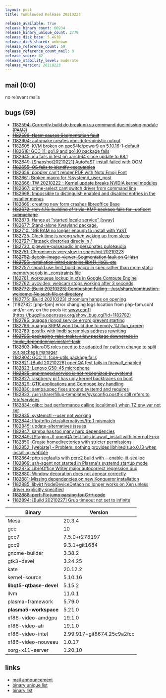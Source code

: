 ```yaml
---
layout: post
title: Tumbleweed Release 20210223

release_available: true
release_binary_count: 66934
release_binary_unique_count: 2779
release_disk_base: 5.4GiB
release_disk_shared: unknown
release_reference_count: 59
release_reference_count_mail: 0
release_score: 82
release_stability_level: moderate
release_version: 20210223
---
```


## mail (0:0)

no relevant mails

## bugs (59)

<!--more-->

- ~~[1182594: Currently build do break on su command due missing module (PAM?)](https://bugzilla.opensuse.org/show_bug.cgi?id=1182594)~~
- ~~[1182596: t1asm causes Segmentation fault](https://bugzilla.opensuse.org/show_bug.cgi?id=1182596)~~
- [1182604: automake creates non-deterministic output](https://bugzilla.opensuse.org/show_bug.cgi?id=1182604)
- [1182605: KVM broken on ppc64le/power9 on 5.10.16-1-default](https://bugzilla.opensuse.org/show_bug.cgi?id=1182605)
- [1182618: GCC 11: go1.9 and go1.10 package fails](https://bugzilla.opensuse.org/show_bug.cgi?id=1182618)
- [1182645: icu fails in test on aarch64 since update to 68.1](https://bugzilla.opensuse.org/show_bug.cgi?id=1182645)
- [1182649: \[Snapshot20210221\] AutoYaST install failed with OOM](https://bugzilla.opensuse.org/show_bug.cgi?id=1182649)
- ~~[1182655: OS fails to identify executables](https://bugzilla.opensuse.org/show_bug.cgi?id=1182655)~~
- [1182656: poppler can't render PDF with Noto Emoji Font](https://bugzilla.opensuse.org/show_bug.cgi?id=1182656)
- [1182661: Broken macro for %systemd_user_post](https://bugzilla.opensuse.org/show_bug.cgi?id=1182661)
- [1182666: TW 20210222 - Kernel update breaks NVIDIA kernel modules](https://bugzilla.opensuse.org/show_bug.cgi?id=1182666)
- [1182667: prime-select cant switch driver from command line](https://bugzilla.opensuse.org/show_bug.cgi?id=1182667)
- [1182668: Impossible to distinguish enabled and disabled entries in the installer menus](https://bugzilla.opensuse.org/show_bug.cgi?id=1182668)
- [1182669: creating new form crashes libreoffice Base](https://bugzilla.opensuse.org/show_bug.cgi?id=1182669)
- ~~[1182672: rpm 4.16: building of trivial KMP package fails for -ueficert subpackage](https://bugzilla.opensuse.org/show_bug.cgi?id=1182672)~~
- [1182673: Hangs at "started locale service" \[sway\]](https://bugzilla.opensuse.org/show_bug.cgi?id=1182673)
- [1182677: Stand-alone Xwayland package.](https://bugzilla.opensuse.org/show_bug.cgi?id=1182677)
- [1182710: 1GB RAM no longer enough to install with YaST](https://bugzilla.opensuse.org/show_bug.cgi?id=1182710)
- [1182725: Clock time is wrong when waking up from sleep](https://bugzilla.opensuse.org/show_bug.cgi?id=1182725)
- [1182727: Flatpack diretories direcly in /](https://bugzilla.opensuse.org/show_bug.cgi?id=1182727)
- [1182730: pipewire-pulseaudio impersonates pulseaudio](https://bugzilla.opensuse.org/show_bug.cgi?id=1182730)
- ~~[1182751: Chromium is very slow in snapshot 20210223](https://bugzilla.opensuse.org/show_bug.cgi?id=1182751)~~
- ~~[1182752: deepin-image-viewer: Segmentation fault on QHash](https://bugzilla.opensuse.org/show_bug.cgi?id=1182752)~~
- ~~[1182755: installation initrd contains libX11, libGL etc](https://bugzilla.opensuse.org/show_bug.cgi?id=1182755)~~
- [1182757: should use limit_build macro in spec rather than more static memoryperjob in _constraints file](https://bugzilla.opensuse.org/show_bug.cgi?id=1182757)
- [1182761: workqueue lockup in xfs in Google Compute Engine](https://bugzilla.opensuse.org/show_bug.cgi?id=1182761)
- [1182762: uvcvideo: webcam stops working after 3 seconds](https://bugzilla.opensuse.org/show_bug.cgi?id=1182762)
- ~~[1182772: \[Build 20210223\] Combustion Failing - /usr/share/combustion-welcome: No such file or directory](https://bugzilla.opensuse.org/show_bug.cgi?id=1182772)~~
- [1182775: \[Build 20210223\] chromium hangs on opening](https://bugzilla.opensuse.org/show_bug.cgi?id=1182775)
- [1182782: \[php-fpm\] error changing logs location from php-fpm.conf and/or any on the pools ie: www.conf](https://bugzilla.opensuse.org/show_bug.cgi?id=1182782)
- [1182785: quagga ripngd.service errors prevent starting](https://bugzilla.opensuse.org/show_bug.cgi?id=1182785)
- [1182786: quagga SRPM won't build due to empty %fillup_prereq](https://bugzilla.opensuse.org/show_bug.cgi?id=1182786)
- [1182789: postfix with lmdb scrambles address rewriting](https://bugzilla.opensuse.org/show_bug.cgi?id=1182789)
- ~~[1182795: packaging_rake_tasks: allow package downgrade in "build_dependencies:install" task](https://bugzilla.opensuse.org/show_bug.cgi?id=1182795)~~
- [1182803: MicroOS roles need to be adapted for pattern change to split out package manager](https://bugzilla.opensuse.org/show_bug.cgi?id=1182803)
- [1182804: GCC 11: fcoe-utils package fails](https://bugzilla.opensuse.org/show_bug.cgi?id=1182804)
- [1182821: \[Build 20210226\] openQA test fails in firewall_enabled](https://bugzilla.opensuse.org/show_bug.cgi?id=1182821)
- [1182823: Lenovo G50-45 microphone](https://bugzilla.opensuse.org/show_bug.cgi?id=1182823)
- ~~[1182825: appimaged.service is not recognized by systemd](https://bugzilla.opensuse.org/show_bug.cgi?id=1182825)~~
- [1182827: raspberry pi 1 has ugly kernel backtraces on boot](https://bugzilla.opensuse.org/show_bug.cgi?id=1182827)
- [1182829: GTK applications and Compose key handling](https://bugzilla.opensuse.org/show_bug.cgi?id=1182829)
- [1182830: samba.spec fixes around systemd and requires](https://bugzilla.opensuse.org/show_bug.cgi?id=1182830)
- [1182833: /usr/share/fillup-templates/sysconfig.postfix still refers to /etc/services](https://bugzilla.opensuse.org/show_bug.cgi?id=1182833)
- [1182834: glibc: bad performance calling localtime() when TZ env var not ser](https://bugzilla.opensuse.org/show_bug.cgi?id=1182834)
- [1182835: systemctl --user not working](https://bugzilla.opensuse.org/show_bug.cgi?id=1182835)
- [1182844: lftp/tnftp /etc/alternatives/ftp.1 mismatch](https://bugzilla.opensuse.org/show_bug.cgi?id=1182844)
- [1182845: update-alternatives issues](https://bugzilla.opensuse.org/show_bug.cgi?id=1182845)
- [1182847: samba has too many hard dependencies](https://bugzilla.opensuse.org/show_bug.cgi?id=1182847)
- [1182849: \[Staging J\] openQA test fails in await_install with Internal Error](https://bugzilla.opensuse.org/show_bug.cgi?id=1182849)
- [1182850: Create homedirectories with stricter permissions](https://bugzilla.opensuse.org/show_bug.cgi?id=1182850)
- [1182852: \[weblate\] - Problem: nothing provides libhiredis.so.0.13 when installing weblate](https://bugzilla.opensuse.org/show_bug.cgi?id=1182852)
- [1182864: php segfaults with pcre2 build with --enable-jit-sealloc](https://bugzilla.opensuse.org/show_bug.cgi?id=1182864)
- [1182869: ssh-agent not started in Plasma's systemd startup mode](https://bugzilla.opensuse.org/show_bug.cgi?id=1182869)
- [1182875: LibreOffice Writer major autocorrect regression bug](https://bugzilla.opensuse.org/show_bug.cgi?id=1182875)
- [1182880: Window decoration does not appear correctly](https://bugzilla.opensuse.org/show_bug.cgi?id=1182880)
- [1182881: Missing dependencies on new Konqueror installation](https://bugzilla.opensuse.org/show_bug.cgi?id=1182881)
- [1182885: libvirt NodeDeviceDetach no longer works on Xen unless driver explicitly specified](https://bugzilla.opensuse.org/show_bug.cgi?id=1182885)
- ~~[1182888: perf: Fix jump parsing for C++ code](https://bugzilla.opensuse.org/show_bug.cgi?id=1182888)~~
- [1182894: \[Build 20210227\] Grub timeout not set to infinite](https://bugzilla.opensuse.org/show_bug.cgi?id=1182894)

Binary | Version
--- | ---
Mesa | 20.3.4
gcc | 10
gcc7 | 7.5.0+r278197
gcc9 | 9.3.1+git1684
gnome-builder | 3.38.2
gtk3-devel | 3.24.25
kate | 20.12.2
kernel-source | 5.10.16
**libqt5-qtbase-devel** | 5.15.2
llvm | 11.0.1
plasma-framework | 5.79.0
**plasma5-workspace** | 5.21.0
xf86-video-amdgpu | 19.1.0
xf86-video-ati | 19.1.0
xf86-video-intel | 2.99.917+git8674.25c9a2fcc
xf86-video-nouveau | 1.0.17
xorg-x11-server | 1.20.10

## links

- [mail announcement](https://github.com/boombatower/tumbleweed-review/issues/10)
- [binary unique list](http://download.opensuse.org/history/20210223/rpm.unique.list)
- [binary list](http://download.opensuse.org/history/20210223/rpm.list)
